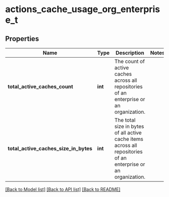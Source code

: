 # actions_cache_usage_org_enterprise_t

## Properties
Name | Type | Description | Notes
------------ | ------------- | ------------- | -------------
**total_active_caches_count** | **int** | The count of active caches across all repositories of an enterprise or an organization. | 
**total_active_caches_size_in_bytes** | **int** | The total size in bytes of all active cache items across all repositories of an enterprise or an organization. | 

[[Back to Model list]](../README.md#documentation-for-models) [[Back to API list]](../README.md#documentation-for-api-endpoints) [[Back to README]](../README.md)



